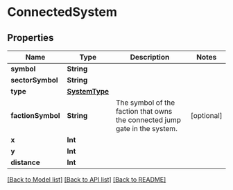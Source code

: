 # ConnectedSystem

## Properties
Name | Type | Description | Notes
------------ | ------------- | ------------- | -------------
**symbol** | **String** |  | 
**sectorSymbol** | **String** |  | 
**type** | [**SystemType**](SystemType.md) |  | 
**factionSymbol** | **String** | The symbol of the faction that owns the connected jump gate in the system. | [optional] 
**x** | **Int** |  | 
**y** | **Int** |  | 
**distance** | **Int** |  | 

[[Back to Model list]](../README.md#documentation-for-models) [[Back to API list]](../README.md#documentation-for-api-endpoints) [[Back to README]](../README.md)


